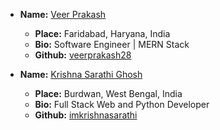 - **Name:** [Veer Prakash](https://github.com/veerprakash28)
  - **Place:** Faridabad, Haryana, India
  - **Bio:** Software Engineer | MERN Stack
  - **Github:** [veerprakash28](https://github.com/veerprakash28)

- **Name:** [Krishna Sarathi Ghosh](https://github.com/imkrishnasarathi)
  - **Place:** Burdwan, West Bengal, India
  - **Bio:** Full Stack Web and Python Developer
  - **Github:** [imkrishnasarathi](https://github.com/imkrishnasarathi)
